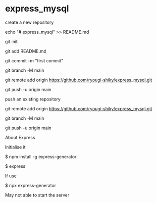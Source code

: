 # express_mysql
create a new repository

echo "# express_mysql" >> README.md

git init

git add README.md

git commit -m "first commit"

git branch -M main

git remote add origin https://github.com/ryougi-shiky/express_mysql.git

git push -u origin main


push an existing repository 

git remote add origin https://github.com/ryougi-shiky/express_mysql.git

git branch -M main

git push -u origin main

About Express

Initialise it

$ npm install -g express-generator

$ express

If use 

$ npx express-generator

May not able to start the server
